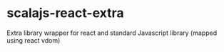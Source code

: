 # scalajs-react-extra
Extra library wrapper for react and standard Javascript library (mapped using react vdom)
